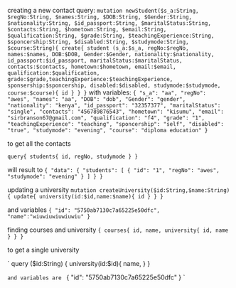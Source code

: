 creating a new contact
query:
`
mutation newStudent($s_a:String, $regNo:String, $names:String, $DOB:String, $Gender:String, $nationality:String, $id_passport:String, $maritalStatus:String, $contacts:String, $hometown:String, $email:String, $qualification:String, $grade:String, $teachingExperience:String, $sponcership:String, $disabled:String, $studymode:String, $course:String){
  create{
    student (s_a:$s_a, regNo:$regNo, names:$names, DOB:$DOB, Gender:$Gender, nationality:$nationality, id_passport:$id_passport, maritalStatus:$maritalStatus, contacts:$contacts, hometown:$hometown, email:$email, qualification:$qualification, grade:$grade,teachingExperience:$teachingExperience, sponsership:$sponcership, disabled:$disabled, studymode:$studymode, course:$course){
      id
    }
  }
}
`
with
variables:
`
{
  "s_a": "aa",
  "regNo": "awes",
  "names": "aa",
  "DOB": "dob",
  "Gender": "gender",
  "nationality": "kenya",
  "id_passport": "32357377",
  "maritalStatus": "single",
  "contacts": "456789876543",
  "hometown": "kisumu",
  "email": "sirbranson67@gmail.com",
  "qualification": "f4",
  "grade": "1",
  "teachingExperience": "teaching",
  "sponcership": "self",
  "disabled": "true",
  "studymode": "evening",
  "course": "diploma education"
}
`


to get all the contacts

`
query{
  students{
    id,
    regNo,
    studymode
  }
}
`

will result to 
`
{
  "data": {
    "students": [
      {
        "id": "1",
        "regNo": "awes",
        "studymode": "evening"
      }
    ]
  }
}
`


updating a university
`
mutation createUniversity($id:String,$name:String) {
  update{
    university(id:$id,name:$name){
      id
    }
  }
}
`

and variables
`
{
  "id": "5750ab7130c7a65225e50dfc",
  "name":"wiuwiuwiuwiuwiu"
}
`

finding courses and university
`
{
  courses{
    id,
    name,
    university{
      id,
      name
    }
  }
}
`

to get a single university

`
query ($id:String) {
	university(id:$id){
    name,
  }
}

`
and variables are 
`
{
  "id": "5750ab7130c7a65225e50dfc"
}
`